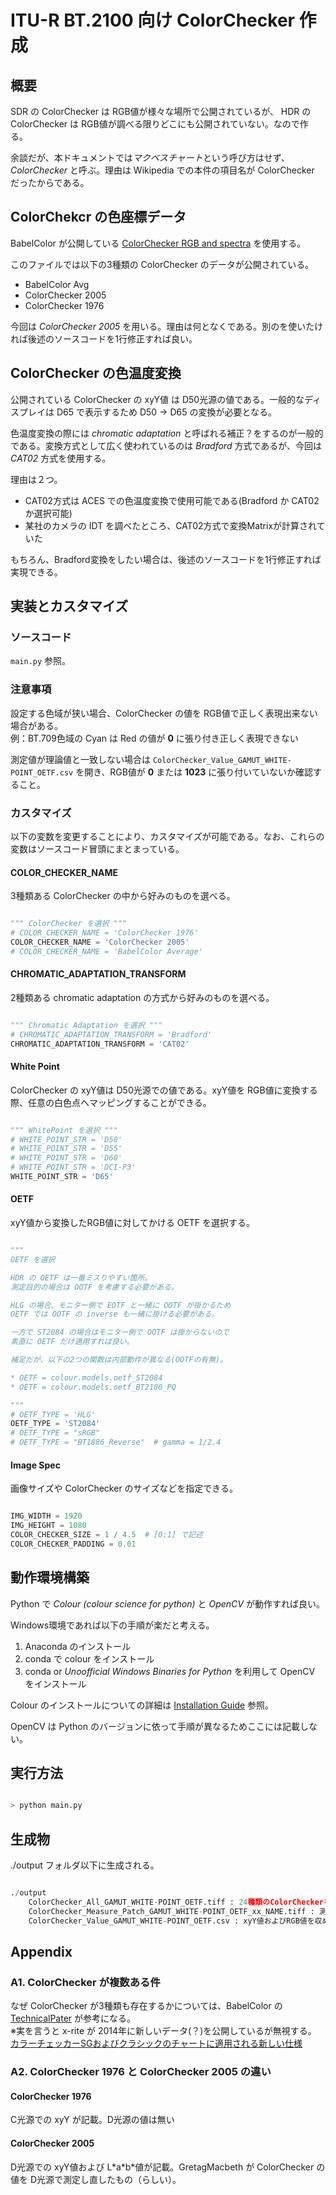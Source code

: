 # ITU-R BT.2100 向け ColorChecker 作成

## 概要

SDR の ColorChecker は RGB値が様々な場所で公開されているが、
HDR の ColorChecker は RGB値が調べる限りどこにも公開されていない。なので作る。

余談だが、本ドキュメントでは*マクベスチャート*という呼び方はせず、*ColorChecker* と呼ぶ。理由は Wikipedia での本件の項目名が ColorChecker だったからである。

## ColorChekcr の色座標データ

BabelColor が公開している [ColorChecker RGB and spectra](http://www.babelcolor.com/download/ColorChecker_RGB_and_spectra.xls) を使用する。

このファイルでは以下の3種類の ColorChecker のデータが公開されている。

* BabelColor Avg
* ColorChecker 2005
* ColorChecker 1976

今回は *ColorChecker 2005* を用いる。理由は何となくである。別のを使いたければ後述のソースコードを1行修正すれば良い。

## ColorChecker の色温度変換

公開されている ColorChecker の xyY値 は D50光源の値である。一般的なディスプレイは D65 で表示するため D50 → D65 の変換が必要となる。

色温度変換の際には *chromatic adaptation* と呼ばれる補正？をするのが一般的である。変換方式として広く使われているのは *Bradford* 方式であるが、今回は *CAT02* 方式を使用する。

理由は２つ。

* CAT02方式は ACES での色温度変換で使用可能である(Bradford か CAT02 か選択可能)
* 某社のカメラの IDT を調べたところ、CAT02方式で変換Matrixが計算されていた

もちろん、Bradford変換をしたい場合は、後述のソースコードを1行修正すれば実現できる。

## 実装とカスタマイズ

### ソースコード

```main.py``` 参照。

### 注意事項

設定する色域が狭い場合、ColorChecker の値を RGB値で正しく表現出来ない場合がある。</br>
例：BT.709色域の Cyan は Red の値が **0** に張り付き正しく表現できない

測定値が理論値と一致しない場合は ```ColorChecker_Value_GAMUT_WHITE-POINT_OETF.csv``` を開き、RGB値が **0** または **1023** に張り付いていないか確認すること。

### カスタマイズ

以下の変数を変更することにより、カスタマイズが可能である。なお、これらの変数はソースコード冒頭にまとまっている。

#### COLOR_CHECKER_NAME

3種類ある ColorChecker の中から好みのものを選べる。

```python

""" ColorChecker を選択 """
# COLOR_CHECKER_NAME = 'ColorChecker 1976'
COLOR_CHECKER_NAME = 'ColorChecker 2005'
# COLOR_CHECKER_NAME = 'BabelColor Average'

```

#### CHROMATIC_ADAPTATION_TRANSFORM

2種類ある chromatic adaptation の方式から好みのものを選べる。

```python

""" Chromatic Adaptation を選択 """
# CHROMATIC_ADAPTATION_TRANSFORM = 'Bradford'
CHROMATIC_ADAPTATION_TRANSFORM = 'CAT02'

```

#### White Point

ColorChecker の xyY値は D50光源での値である。xyY値を RGB値に変換する際、任意の白色点へマッピングすることができる。

```python

""" WhitePoint を選択 """
# WHITE_POINT_STR = 'D50'
# WHITE_POINT_STR = 'D55'
# WHITE_POINT_STR = 'D60'
# WHITE_POINT_STR = 'DCI-P3'
WHITE_POINT_STR = 'D65'

```

#### OETF

xyY値から変換したRGB値に対してかける OETF を選択する。

```python

"""
OETF を選択

HDR の OETF は一番ミスりやすい箇所。
測定目的の場合は OOTF を考慮する必要がある。

HLG の場合、モニター側で EOTF と一緒に OOTF が掛かるため
OETF では OOTF の inverse も一緒に掛ける必要がある。

一方で ST2084 の場合はモニター側で OOTF は掛からないので
素直に OETF だけ適用すれば良い。

補足だが、以下の2つの関数は内部動作が異なる(OOTFの有無)。

* OETF = colour.models.oetf_ST2084
* OETF = colour.models.oetf_BT2100_PQ

"""
# OETF_TYPE = 'HLG'
OETF_TYPE = 'ST2084'
# OETF_TYPE = "sRGB"
# OETF_TYPE = "BT1886_Reverse"  # gamma = 1/2.4

```

#### Image Spec

画像サイズや ColorChecker のサイズなどを指定できる。

```python

IMG_WIDTH = 1920
IMG_HEIGHT = 1080
COLOR_CHECKER_SIZE = 1 / 4.5  # [0:1] で記述
COLOR_CHECKER_PADDING = 0.01

```

## 動作環境構築

Python で *Colour (colour science for python)* と *OpenCV* が動作すれば良い。

Windows環境であれば以下の手順が楽だと考える。

1. Anaconda のインストール
2. conda で colour をインストール
3. conda or *Unoofficial Windows Binaries for Python* を利用して OpenCV をインストール

Colour のインストールについての詳細は [Installation Guide](http://colour-science.org/installation-guide/) 参照。

OpenCV は Python のバージョンに依って手順が異なるためここには記載しない。

## 実行方法

```bash

> python main.py

```

## 生成物

./output フォルダ以下に生成される。

```python

./output
    ColorChecker_All_GAMUT_WHITE-POINT_OETF.tiff : 24種類のColorCheckerを1枚の画像に収めたもの
    ColorChecker_Measure_Patch_GAMUT_WHITE-POINT_OETF_xx_NAME.tiff : 測定用パッチ
    ColorChecker_Value_GAMUT_WHITE-POINT_OETF.csv : xyY値およびRGB値を収めたCSVファイル

```

## Appendix

### A1. ColorChecker が複数ある件

なぜ ColorChecker が3種類も存在するかについては、BabelColor の [TechnicalPater](https://pdfs.semanticscholar.org/0e03/251ad1e6d3c3fb9cb0b1f9754351a959e065.pdf) が参考になる。</br>
※実を言うと x-rite が 2014年に新しいデータ(？)を公開しているが無視する。</br>
[カラーチェッカーSGおよびクラシックのチャートに適用される新しい仕様](http://xritephoto.com/ph_product_overview.aspx?ID=938&Action=Support&SupportID=5884)

### A2. ColorChecker 1976 と ColorChecker 2005 の違い

#### ColorChecker 1976

C光源での xyY が記載。D光源の値は無い

#### ColorChecker 2005

D光源での xyY値および L\*a\*b\*値が記載。GretagMacbeth が ColorChecker の値を D光源で測定し直したもの（らしい）。
